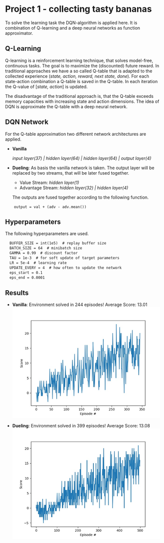 # Project 1 - collecting tasty bananas
To solve the learning task the DQN-algorithm is applied here. It is combination of Q-learning and a deep neural networks as function approximator.

## Q-Learning
Q-learning is a reinforcement learning technique, that solves model-free, continuous tasks. The goal is to maximize the (discounted) future reward. In traditional approaches we have a so called Q-table that is adapted to the collected experience (*state, action, reward, next state, done*). For each state-action combination a Q-table is saved in the Q-table. In each iteration the Q-value of [*state, action*] is updated.

The disadvantage of the traditional approach is, that the Q-table exceeds memory capacities with increasing state and action dimensions. The idea of DQN is approximate the Q-table with a deep neural network.

## DQN Network
For the Q-table approximation two different network architectures are applied.
* **Vanilla**

  *input layer(37) | hidden layer(64) | hidden layer(64) | output layer(4)*

* **Dueling**: As basis the vanilla network is taken. The output layer will be replaced by two streams, that will be later fused together.
  + Value Stream: *hidden layer(1)*
  + Advantage Stream: *hidden layer(32) | hidden layer(4)*

  The outputs are fused together according to the following function.
```
    output = val + (adv - adv.mean())
```

## Hyperparameters
The following hyperparameters are used.
```
  BUFFER_SIZE = int(1e5)  # replay buffer size
  BATCH_SIZE = 64  # minibatch size
  GAMMA = 0.99  # discount factor
  TAU = 1e-3  # for soft update of target parameters
  LR = 5e-4  # learning rate
  UPDATE_EVERY = 4  # how often to update the network
  eps_start = 0.1
  eps_end = 0.0001
```

## Results
  * **Vanilla**: Environment solved in 244 episodes!	Average Score: 13.01
  ![optional caption text](figures/vanilla.jpg)

  * **Dueling**: Environment solved in 399 episodes!	Average Score: 13.08
  ![optional caption text](figures/dueling.jpg)

